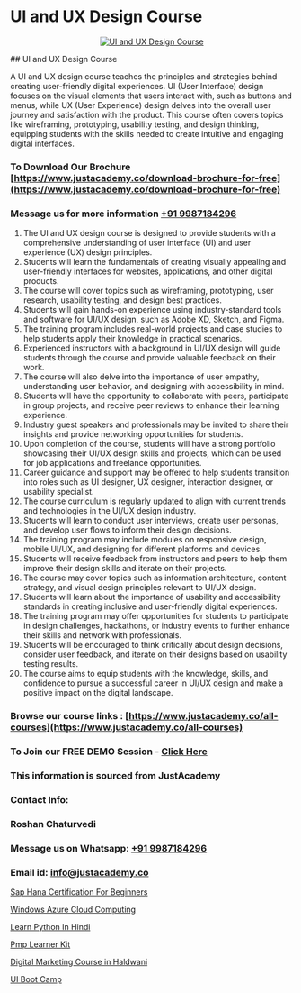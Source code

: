 # UI and UX Design Course

<p align="center">
  <a href="https://justacademy.co/all-courses">
    <img src="https://i.ibb.co/P5KtSQ2/ui-ux.png" alt="UI and UX Design Course">
  </a>
</p>
## UI and UX Design Course

A UI and UX design course teaches the principles and strategies behind creating user-friendly digital experiences. UI (User Interface) design focuses on the visual elements that users interact with, such as buttons and menus, while UX (User Experience) design delves into the overall user journey and satisfaction with the product. This course often covers topics like wireframing, prototyping, usability testing, and design thinking, equipping students with the skills needed to create intuitive and engaging digital interfaces.
### To Download Our Brochure [https://www.justacademy.co/download-brochure-for-free](https://www.justacademy.co/download-brochure-for-free)
### Message us for more information [+91 9987184296](https://api.whatsapp.com/send?phone=919987184296)
1) The UI and UX design course is designed to provide students with a comprehensive understanding of user interface (UI) and user experience (UX) design principles.
2) Students will learn the fundamentals of creating visually appealing and user-friendly interfaces for websites, applications, and other digital products.
3) The course will cover topics such as wireframing, prototyping, user research, usability testing, and design best practices.
4) Students will gain hands-on experience using industry-standard tools and software for UI/UX design, such as Adobe XD, Sketch, and Figma.
5) The training program includes real-world projects and case studies to help students apply their knowledge in practical scenarios.
6) Experienced instructors with a background in UI/UX design will guide students through the course and provide valuable feedback on their work.
7) The course will also delve into the importance of user empathy, understanding user behavior, and designing with accessibility in mind.
8) Students will have the opportunity to collaborate with peers, participate in group projects, and receive peer reviews to enhance their learning experience.
9) Industry guest speakers and professionals may be invited to share their insights and provide networking opportunities for students.
10) Upon completion of the course, students will have a strong portfolio showcasing their UI/UX design skills and projects, which can be used for job applications and freelance opportunities.
11) Career guidance and support may be offered to help students transition into roles such as UI designer, UX designer, interaction designer, or usability specialist.
12) The course curriculum is regularly updated to align with current trends and technologies in the UI/UX design industry.
13) Students will learn to conduct user interviews, create user personas, and develop user flows to inform their design decisions.
14) The training program may include modules on responsive design, mobile UI/UX, and designing for different platforms and devices.
15) Students will receive feedback from instructors and peers to help them improve their design skills and iterate on their projects.
16) The course may cover topics such as information architecture, content strategy, and visual design principles relevant to UI/UX design.
17) Students will learn about the importance of usability and accessibility standards in creating inclusive and user-friendly digital experiences.
18) The training program may offer opportunities for students to participate in design challenges, hackathons, or industry events to further enhance their skills and network with professionals.
19) Students will be encouraged to think critically about design decisions, consider user feedback, and iterate on their designs based on usability testing results.
20) The course aims to equip students with the knowledge, skills, and confidence to pursue a successful career in UI/UX design and make a positive impact on the digital landscape.

### Browse our course links : [https://www.justacademy.co/all-courses](https://www.justacademy.co/all-courses) 
### To Join our FREE DEMO Session - [Click Here](https://www.justacademy.co/register-for-course-demo)


### This information is sourced from JustAcademy
### Contact Info:
### Roshan Chaturvedi
### Message us on Whatsapp: [+91 9987184296](https://api.whatsapp.com/send?phone=919987184296)
### Email id: [info@justacademy.co](mailto:info@justacademy.co)
                
[Sap Hana Certification For Beginners](https://www.linkedin.com/pulse/sap-hana-certification-beginners-justacademy-bay-area-hmskc/)

[Windows Azure Cloud Computing](https://www.linkedin.com/pulse/windows-azure-cloud-computing-justacademy-pune-o8rtc?trackingId=XBoUa56UjwBCMwsLAGVi9w%3D%3D&lipi=urn%3Ali%3Apage%3Ad_flagship3_company_admin%3BgZlONmXPQ3%2BLxo6frpA8RA%3D%3D)

[Learn Python In Hindi](https://medium.com/@namusn/learn-python-in-hindi-18ceab25c2dc)

[Pmp Learner Kit](https://medium.com/@prempja40/pmp-learner-kit-9f7ef6da392f)

[Digital Marketing Course in Haldwani](https://justacademyin.github.io/justacademy/digital-marketing-course-in-haldwani)

[UI Boot Camp](https://justacademyin.github.io/justacademy/ui-boot-camp)

